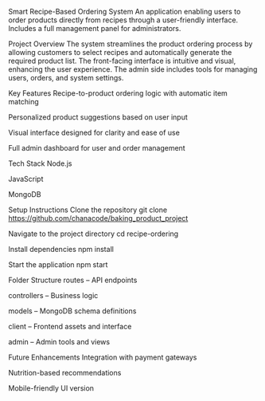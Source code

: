 Smart Recipe-Based Ordering System
An application enabling users to order products directly from recipes through a user-friendly interface. Includes a full management panel for administrators.

Project Overview
The system streamlines the product ordering process by allowing customers to select recipes and automatically generate the required product list. The front-facing interface is intuitive and visual, enhancing the user experience. The admin side includes tools for managing users, orders, and system settings.

Key Features
Recipe-to-product ordering logic with automatic item matching

Personalized product suggestions based on user input

Visual interface designed for clarity and ease of use

Full admin dashboard for user and order management

Tech Stack
Node.js

JavaScript

MongoDB

Setup Instructions
Clone the repository
git clone https://github.com/chanacode/baking_product_project

Navigate to the project directory
cd recipe-ordering

Install dependencies
npm install

Start the application
npm start

Folder Structure
routes – API endpoints

controllers – Business logic

models – MongoDB schema definitions

client – Frontend assets and interface

admin – Admin tools and views

Future Enhancements
Integration with payment gateways

Nutrition-based recommendations

Mobile-friendly UI version

